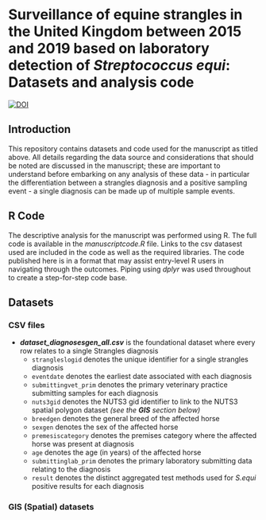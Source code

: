 # Surveillance of equine strangles in the United Kingdom between 2015 and 2019 based on laboratory detection of *Streptococcus equi*: Datasets and analysis code
[![DOI](https://zenodo.org/badge/290019559.svg)](https://zenodo.org/badge/latestdoi/290019559)

## Introduction
This repository contains datasets and code used for the manuscript as titled above. All details regarding the data source and considerations that should be noted are discussed in the manuscript; these are important to understand before embarking on any analysis of these data - in particular the differentiation between a strangles diagnosis and a positive sampling event - a single diagnosis can be made up of multiple sample events.

## R Code  
The descriptive analysis for the manuscript was performed using R. The full code is available in the *manuscriptcode.R* file. Links to the csv datasest used are included in the code as well as the required libraries. The code published here is in a format that may assist entry-level R users in navigating through the outcomes. Piping using _dplyr_ was used throughout to create a step-for-step code base.

## Datasets  
### CSV files  
-  **_dataset_diagnosesgen_all.csv_** is the foundational dataset where every row relates to a single Strangles diagnosis
    -  `strangleslogid` denotes the unique identifier for a single strangles diagnosis
    -  `eventdate` denotes the earliest date associated with each diagnosis
    -  `submittingvet_prim` denotes the primary veterinary practice submitting samples for each diagnosis
    -  `nuts3gid` denotes the NUTS3 gid identifier to link to the NUTS3 spatial polygon dataset _(see the **GIS** section below)_
    -  `breedgen` denotes the general breed of the affected horse
    -  `sexgen` denotes the sex of the affected horse
    -  `premesiscategory` denotes the premises category where the affected horse was present at diagnosis
    -  `age` denotes the age (in years) of the affected horse
    -  `submittinglab_prim` denotes the primary laboratory submitting data relating to the diagnosis
    -  `result` denotes the distinct aggregated test methods used for _S.equi_ positive results for each diagnosis
### GIS (Spatial) datasets
